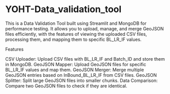 # YOHT-Data_validation_tool

This is a Data Validation Tool built using Streamlit and MongoDB for performance testing. It allows you to upload, manage, and merge GeoJSON files efficiently, with the features of viewing the uploaded CSV files, processing them, and mapping them to specific BL_LR_IF values.

Features

CSV Uploader: Upload CSV files with BL_LR_IF and Batch_ID and store them in MongoDB.
GeoJSON Mapper: Upload GeoJSON files for specific BL_LR_IF values and map them.
GeoJSON Merger: Merge multiple GeoJSON entries based on InBound_BL_LR_IF from CSV files.
GeoJSON Splitter: Split large GeoJSON files into smaller chunks.
Data Comparison: Compare two GeoJSON files to check if they are identical.
